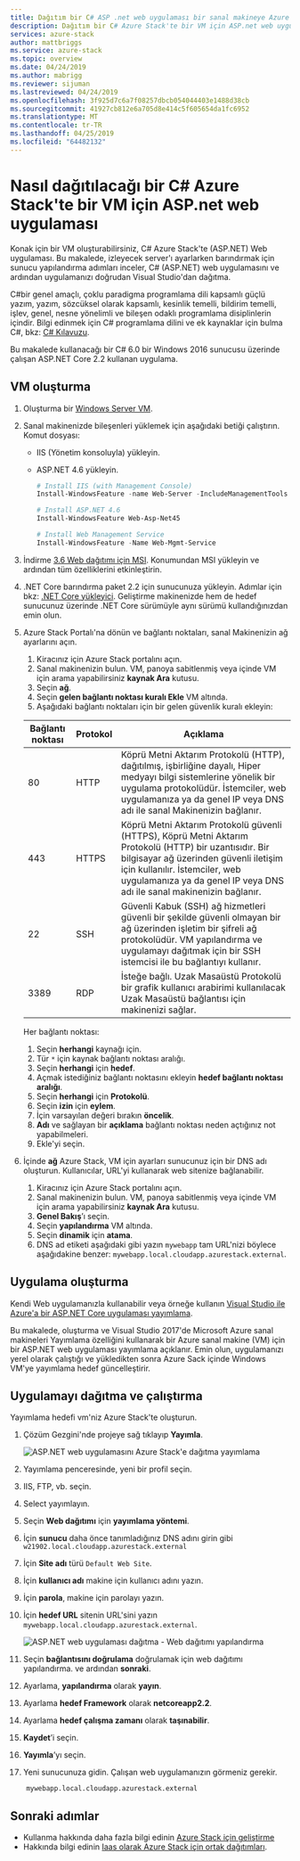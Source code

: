 ```yaml
---
title: Dağıtım bir C# ASP .net web uygulaması bir sanal makineye Azure Stack'te | Microsoft Docs
description: Dağıtım bir C# Azure Stack'te bir VM için ASP.net web uygulaması.
services: azure-stack
author: mattbriggs
ms.service: azure-stack
ms.topic: overview
ms.date: 04/24/2019
ms.author: mabrigg
ms.reviewer: sijuman
ms.lastreviewed: 04/24/2019
ms.openlocfilehash: 3f925d7c6a7f08257dbcb054044403e1488d38cb
ms.sourcegitcommit: 41927cb812e6a705d8e414c5f605654da1fc6952
ms.translationtype: MT
ms.contentlocale: tr-TR
ms.lasthandoff: 04/25/2019
ms.locfileid: "64482132"
---
```

# <a name="how-to-deploy-a-c-aspnet-web-app-to-a-vm-in-azure-stack"></a>Nasıl dağıtılacağı bir C# Azure Stack'te bir VM için ASP.net web uygulaması

Konak için bir VM oluşturabilirsiniz, C# Azure Stack'te (ASP.NET) Web uygulaması. Bu makalede, izleyecek server'ı ayarlarken barındırmak için sunucu yapılandırma adımları inceler, C# (ASP.NET) web uygulamasını ve ardından uygulamanızı doğrudan Visual Studio'dan dağıtma.

C#bir genel amaçlı, çoklu paradigma programlama dili kapsamlı güçlü yazım, yazım, sözcüksel olarak kapsamlı, kesinlik temelli, bildirim temelli, işlev, genel, nesne yönelimli ve bileşen odaklı programlama disiplinlerin içindir. Bilgi edinmek için C# programlama dilini ve ek kaynaklar için bulma C#, bkz: [ C# Kılavuzu](https://docs.microsoft.com/dotnet/csharp/).

Bu makalede kullanacağı bir C# 6.0 bir Windows 2016 sunucusu üzerinde çalışan ASP.NET Core 2.2 kullanan uygulama.

## <a name="create-a-vm"></a>VM oluşturma

1. Oluşturma bir [Windows Server VM](azure-stack-quick-windows-portal.md).

2. Sanal makinenizde bileşenleri yüklemek için aşağıdaki betiği çalıştırın. Komut dosyası:
      - IIS (Yönetim konsoluyla) yükleyin.
      - ASP.NET 4.6 yükleyin.

        ```PowerShell  
        # Install IIS (with Management Console)
        Install-WindowsFeature -name Web-Server -IncludeManagementTools
        
        # Install ASP.NET 4.6
        Install-WindowsFeature Web-Asp-Net45
        
        # Install Web Management Service
        Install-WindowsFeature -Name Web-Mgmt-Service
        ```

3. İndirme [3.6 Web dağıtımı için MSI](https://www.microsoft.com/download/details.aspx?id=43717). Konumundan MSI yükleyin ve ardından tüm özelliklerini etkinleştirin.

4. .NET Core barındırma paket 2.2 için sunucunuza yükleyin. Adımlar için bkz: [.NET Core yükleyici](https://dotnet.microsoft.com/download/dotnet-core/2.2). Geliştirme makinenizde hem de hedef sunucunuz üzerinde .NET Core sürümüyle aynı sürümü kullandığınızdan emin olun.

5. Azure Stack Portalı'na dönün ve bağlantı noktaları, sanal Makinenizin ağ ayarlarını açın.

    1. Kiracınız için Azure Stack portalını açın.
    2. Sanal makinenizin bulun. VM, panoya sabitlenmiş veya içinde VM için arama yapabilirsiniz **kaynak Ara** kutusu.
    3. Seçin **ağ**.
    4. Seçin **gelen bağlantı noktası kuralı Ekle** VM altında.
    1. Aşağıdaki bağlantı noktaları için bir gelen güvenlik kuralı ekleyin:

    | Bağlantı noktası | Protokol | Açıklama |
    | --- | --- | --- |
    | 80 | HTTP | Köprü Metni Aktarım Protokolü (HTTP), dağıtılmış, işbirliğine dayalı, Hiper medyayı bilgi sistemlerine yönelik bir uygulama protokolüdür. İstemciler, web uygulamanıza ya da genel IP veya DNS adı ile sanal Makinenizin bağlanır. |
    | 443 | HTTPS | Köprü Metni Aktarım Protokolü güvenli (HTTPS), Köprü Metni Aktarım Protokolü (HTTP) bir uzantısıdır. Bir bilgisayar ağ üzerinden güvenli iletişim için kullanılır. İstemciler, web uygulamanıza ya da genel IP veya DNS adı ile sanal makinenizin bağlanır. |
    | 22 | SSH | Güvenli Kabuk (SSH) ağ hizmetleri güvenli bir şekilde güvenli olmayan bir ağ üzerinden işletim bir şifreli ağ protokolüdür. VM yapılandırma ve uygulamayı dağıtmak için bir SSH istemcisi ile bu bağlantıyı kullanır. |
    | 3389 | RDP | İsteğe bağlı. Uzak Masaüstü Protokolü bir grafik kullanıcı arabirimi kullanılacak Uzak Masaüstü bağlantısı için makinenizi sağlar.   |

    Her bağlantı noktası:

    1. Seçin **herhangi** kaynağı için.
    1. Tür `*` için kaynak bağlantı noktası aralığı.
    1. Seçin **herhangi** için **hedef**.
    1. Açmak istediğiniz bağlantı noktasını ekleyin **hedef bağlantı noktası aralığı**.
    1. Seçin **herhangi** için **Protokolü**.
    1. Seçin **izin** için **eylem**.
    1. İçin varsayılan değeri bırakın **öncelik**.
    1. **Adı** ve sağlayan bir **açıklama** bağlantı noktası neden açtığınız not yapabilmeleri.
    1. Ekle'yi seçin.

5.  İçinde **ağ** Azure Stack, VM için ayarları sunucunuz için bir DNS adı oluşturun. Kullanıcılar, URL'yi kullanarak web sitenize bağlanabilir.

    1. Kiracınız için Azure Stack portalını açın.
    1. Sanal makinenizin bulun. VM, panoya sabitlenmiş veya içinde VM için arama yapabilirsiniz **kaynak Ara** kutusu.
    1. **Genel Bakış**’ı seçin.
    1. Seçin **yapılandırma** VM altında.
    1. Seçin **dinamik** için **atama**.
    1. DNS ad etiketi aşağıdaki gibi yazın `mywebapp` tam URL'nizi böylece aşağıdakine benzer: `mywebapp.local.cloudapp.azurestack.external`.

## <a name="create-an-app"></a>Uygulama oluşturma 

Kendi Web uygulamanızla kullanabilir veya örneğe kullanın [Visual Studio ile Azure'a bir ASP.NET Core uygulaması yayımlama](https://docs.microsoft.com/aspnet/core/tutorials/razor-pages/razor-pages-start?view=aspnetcore-2.2&tabs=visual-studio
).

Bu makalede, oluşturma ve Visual Studio 2017'de Microsoft Azure sanal makineleri Yayımlama özelliğini kullanarak bir Azure sanal makine (VM) için bir ASP.NET web uygulaması yayımlama açıklanır. Emin olun, uygulamanızı yerel olarak çalıştığı ve yükledikten sonra Azure Sack içinde Windows VM'ye yayımlama hedef güncelleştirir.

## <a name="deploy-and-run-the-app"></a>Uygulamayı dağıtma ve çalıştırma

Yayımlama hedefi vm'niz Azure Stack'te oluşturun.

1. Çözüm Gezgini'nde projeye sağ tıklayıp **Yayımla**.

    ![ASP.NET web uygulamasını Azure Stack'e dağıtma yayımlama](media/azure-stack-dev-start-howto-vm-dotnet/deploy-app-to-azure-stack.png)

2.  Yayımlama penceresinde, yeni bir profil seçin.
3. IIS, FTP, vb. seçin.
4. Select yayımlayın.

5.  Seçin **Web dağıtımı** için **yayımlama yöntemi**.
6.  İçin **sunucu** daha önce tanımladığınız DNS adını girin gibi `w21902.local.cloudapp.azurestack.external`
7.  İçin **Site adı** türü `Default Web Site`.
8.  İçin **kullanıcı adı** makine için kullanıcı adını yazın.
9.  İçin **parola**, makine için parolayı yazın.
10. İçin **hedef URL** sitenin URL'sini yazın `mywebapp.local.cloudapp.azurestack.external`.

    ![ASP.NET web uygulaması dağıtma - Web dağıtımı yapılandırma](media/azure-stack-dev-start-howto-vm-dotnet/configure-web-deploy.png)

9. Seçin **bağlantısını doğrulama** doğrulamak için web dağıtımı yapılandırma. ve ardından **sonraki**.
10. Ayarlama, **yapılandırma** olarak **yayın**.
11. Ayarlama **hedef Framework** olarak **netcoreapp2.2**.
12. Ayarlama **hedef çalışma zamanı** olarak **taşınabilir**.
13. **Kaydet**’i seçin.
14. **Yayımla**’yı seçin.
15. Yeni sunucunuza gidin. Çalışan web uygulamanızın görmeniz gerekir.

```HTTP  
    mywebapp.local.cloudapp.azurestack.external
```

## <a name="next-steps"></a>Sonraki adımlar

- Kullanma hakkında daha fazla bilgi edinin [Azure Stack için geliştirme](azure-stack-dev-start.md)
- Hakkında bilgi edinin [Iaas olarak Azure Stack için ortak dağıtımları](azure-stack-dev-start-deploy-app.md).
